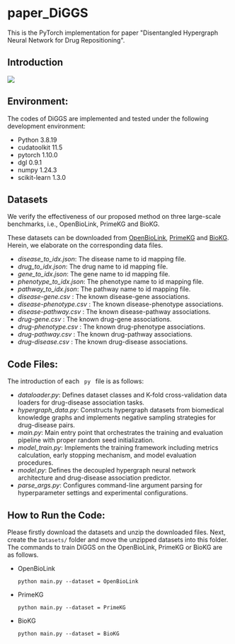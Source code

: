 # paper_DiGGS
This is the PyTorch implementation for paper "Disentangled Hypergraph Neural Network for Drug Repositioning".

## Introduction


<img src='DiGGS_figure.png'>

## Environment:
The codes of DiGGS are implemented and tested under the following development environment:
-  Python 3.8.19
-  cudatoolkit 11.5
-  pytorch 1.10.0
-  dgl 0.9.1
-  numpy 1.24.3
-  scikit-learn 1.3.0

## Datasets
We verify the effectiveness of our proposed method on three large-scale benchmarks, i.e., OpenBioLink, PrimeKG and BioKG.

These datasets can be downloaded from [OpenBioLink](https://drive.google.com/drive/folders/1K7yE0mgQOZsKCcDM-k_rYZFYmKmxWbrZ), [PrimeKG](https://drive.google.com/drive/folders/1jqJGuecCuvgi-0gNtQuPNv2HyXt-rFjO) and [BioKG](https://drive.google.com/drive/folders/1lVFo0o2dTV8FH6uhd73-x9RTOgLU-buL). Herein, we elaborate on the corresponding data files.
- <i>disease_to_idx.json</i>: The disease name to id mapping file.
- <i>drug_to_idx.json</i>: The drug name to id mapping file.
- <i>gene_to_idx.json</i>: The gene name to id mapping file.
- <i>phenotype_to_idx.json</i>: The phenotype name to id mapping file.
- <i>pathway_to_idx.json</i>: The pathway name to id mapping file.
- <i> disease-gene.csv </i>: The known disease-gene associations.
- <i> disease-phenotype.csv </i>: The known disease-phenotype associations.
- <i> disease-pathway.csv </i>: The known disease-pathway associations.
- <i> drug-gene.csv </i>: The known drug-gene associations.
- <i> drug-phenotype.csv </i>: The known drug-phenotype associations.
- <i> drug-pathway.csv </i>: The known drug-pathway associations.
- <i> drug-disease.csv </i>: The known drug-disease associations.

## Code Files:
The introduction of each <code> py </code> file is as follows:
- <i>dataloader.py</i>: Defines dataset classes and K-fold cross-validation data loaders for drug-disease association tasks.
- <i>hypergraph_data.py</i>: Constructs hypergraph datasets from biomedical knowledge graphs and implements negative sampling strategies for drug-disease pairs.
- <i>main.py</i>: Main entry point that orchestrates the training and evaluation pipeline with proper random seed initialization.
- <i>model_train.py</i>: Implements the training framework including metrics calculation, early stopping mechanism, and model evaluation procedures.
- <i>model.py</i>: Defines the decoupled hypergraph neural network architecture and drug-disease association predictor.
- <i>parse_args.py</i>: Configures command-line argument parsing for hyperparameter settings and experimental configurations.

## How to Run the Code:
Please firstly download the datasets and unzip the downloaded files. Next, create the <code>Datasets/</code> folder and move the unzipped datasets into this folder. The commands to train DiGGS on the OpenBioLink, PrimeKG or BioKG are as follows.

<ul>
<li>OpenBioLink<pre><code>python main.py --dataset = OpenBioLink</code></pre>
</li>
<li>PrimeKG<pre><code>python main.py --dataset = PrimeKG</code></pre>
</li>
<li>BioKG<pre><code>python main.py --dataset = BioKG</code></pre>
</li>
</ul>
</body></html>
